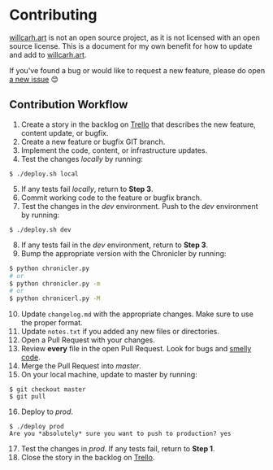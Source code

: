# Contributing
[willcarh.art](https://www.willcarh.art) is not an open source project, as it is not licensed with an open source license. This is a document for my own benefit for how to update and add to [willcarh.art](https://www.willcarh.art).

If you've found a bug or would like to request a new feature, please do open [a new issue](https://github.com/wcarhart/willcarh.art/issues/new) 😊

## Contribution Workflow
1. Create a story in the backlog on [Trello](https://trello.com/b/glDTHpCJ/willcarhart) that describes the new feature, content update, or bugfix.
2. Create a new feature or bugfix GIT branch.
3. Implement the code, content, or infrastructure updates.
4. Test the changes _locally_ by running:
```
$ ./deploy.sh local
```
5. If any tests fail _locally_, return to **Step 3**.
6. Commit working code to the feature or bugfix branch.
7. Test the changes in the _dev_ environment. Push to the _dev_ environment by running:
``` 
$ ./deploy.sh dev
```
8. If any tests fail in the _dev_ environment, return to **Step 3**.
9. Bump the appropriate version with the Chronicler by running:
```bash
$ python chronicler.py
# or
$ python chronicler.py -m
# or
$ python chronicerl.py -M
```
10. Update `changelog.md` with the appropriate changes. Make sure to use the proper format.
11. Update `notes.txt` if you added any new files or directories.
12. Open a Pull Request with your changes.
13. Review **every** file in the open Pull Request. Look for bugs and [smelly code](https://blog.codinghorror.com/code-smells/).
14. Merge the Pull Request into _master_.
15. On your local machine, update to master by running:
```
$ git checkout master
$ git pull
```
16. Deploy to _prod_.
```
$ ./deploy prod
Are you *absolutely* sure you want to push to production? yes
```
17. Test the changes in _prod_. If any tests fail, return to **Step 1**.
18. Close the story in the backlog on [Trello](https://trello.com/b/glDTHpCJ/willcarhart).
